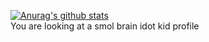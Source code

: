 [![Anurag's github stats](https://github-readme-stats.vercel.app/api?username=mmm545)](https://github.com/anuraghazra/github-readme-stats)\
You are looking at a smol brain idot kid profile
